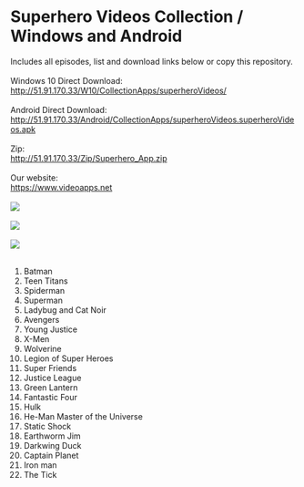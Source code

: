 # Superhero Videos Collection / Windows and Android
Includes all episodes, list and download links below or copy this repository.
<br/>
<br/>
Windows 10 Direct Download:
<br/>
http://51.91.170.33/W10/CollectionApps/superheroVideos/
<br/>
<br/>
Android Direct Download:
<br/>
http://51.91.170.33/Android/CollectionApps/superheroVideos.superheroVideos.apk
<br/>
<br/>
Zip:
<br/>
http://51.91.170.33/Zip/Superhero_App.zip
<br/>
<br/>
Our website:
<br/>
https://www.videoapps.net
<br/>
<br/>
<img src="http://51.91.170.33/W10/CollectionApps/superheroVideos/1.png"/>
<br/>
<br/>
<img src="http://51.91.170.33/W10/CollectionApps/superheroVideos/2.png" />
<br/>
<br/>
<img src="http://51.91.170.33/W10/CollectionApps/superheroVideos/3.png" />
<br/>
<br/>
1. Batman
2. Teen Titans
3. Spiderman
4. Superman
5. Ladybug and Cat Noir
6. Avengers
7. Young Justice
8. X-Men
9. Wolverine
10. Legion of Super Heroes
11. Super Friends
12. Justice League
13. Green Lantern
14. Fantastic Four
15. Hulk
16. He-Man Master of the Universe
17. Static Shock
18. Earthworm Jim
19. Darkwing Duck
20. Captain Planet
21. Iron man
22. The Tick

